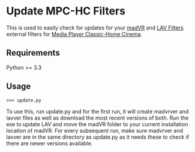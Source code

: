 # Update MPC-HC Filters

This is used to easily check for updates for your [madVR](http://forum.doom9.org/showthread.php?t=146228) and [LAV Filters](http://forum.doom9.org/showthread.php?t=156191) external filters for [Media Player Classic-Home Cinema](https://nightly.mpc-hc.org/).

## Requirements

Python >= 3.3

## Usage
    >>> update.py


To use this, run update.py and for the first run, it will create madvrver and lavver files as well as download the most recent versions of both. Run the exe to update LAV and move the madVR folder to your current installation location of madVR. For every subsequent run, make sure madvrver and lavver are in the same directory as update.py as it needs these to check if there are newer versions available.
